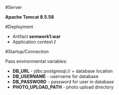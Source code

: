 #Server

**Apache Tomcat 8.5.58**

#Deployment

- Artifact **semwork1:war**
- Application context **/**

#Startup/Connection

Pass environmental variables:

- **DB_URL** - jdbc:postgresql:// + database location
- **DB_USERNAME** - username for database
- **DB_PASSWORD** - password for user in database
- **PHOTO_UPLOAD_PATH** - photo upload directory